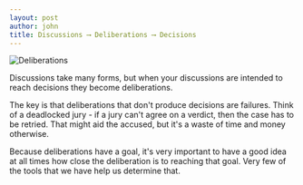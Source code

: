 ```yaml
---
layout: post
author: john
title: Discussions ⟶ Deliberations ⟶ Decisions
---
```


![Deliberations](/assets/images/DiscussionOverBeer.jpg)

Discussions take many forms, but when your discussions are intended to reach decisions they become deliberations.
<!--more-->

The key is that deliberations that don't produce decisions are failures. 
Think of a deadlocked jury - if a jury can't agree on a verdict, then the case has to be retried. 
That might aid the accused, but it's a waste of time and money otherwise.

Because deliberations have a goal, 
it's very important to have a good idea at all times how close the deliberation is to reaching that goal. 
Very few of the tools that we have help us determine that.
